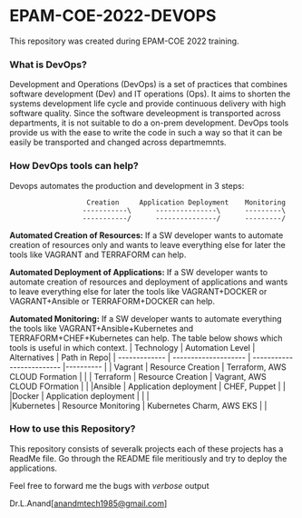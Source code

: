 # EPAM-COE-2022-DEVOPS
This repository was created during EPAM-COE 2022 training.
### What is DevOps?
Development and Operations (DevOps) is a set of practices that combines software development (Dev) and IT operations (Ops). It aims to shorten the systems 
development life cycle and provide continuous delivery with high software quality. Since the software develeopment is transported across departments, it is not 
suitable to do a on-prem development. DevOps tools provide us with the ease to write the code in such a way so that it can be easily be transported and changed across 
departmemnts.

### How DevOps tools can help?

Devops automates the production and development in 3 steps:

                       Creation     Application Deployment    Monitoring
                      -----------\      ---------------\      ---------\
                      -----------/      ---------------/      ---------/
            
  **Automated Creation of Resources:** If a SW developer wants to automate creation of resources only and wants to leave everything else for later the tools like VAGRANT and TERRAFORM can help.
  
  **Automated Deployment of Applications:** If a SW developer wants to automate creation of resources and deployment of applications and wants to leave everything else for later the tools like VAGRANT+DOCKER or VAGRANT+Ansible or TERRAFORM+DOCKER can help.
 
 **Automated Monitoring:** If a SW developer wants to automate everything the tools like VAGRANT+Ansible+Kubernetes and TERRAFORM+CHEF+Kubernetes can help.
The table below shows which tools is useful in which context.
| Technology    | Automation Level          | Alternatives                     | Path in Repo|
| ------------- | --------------------      | -------------------------        |----------   |
| Vagrant       | Resource Creation         | Terraform, AWS CLOUD Formation   |             |
| Terraform     | Resource Creation         | Vagrant, AWS CLOUD FOrmation     |             |
|Ansible        | Application deployment    | CHEF, Puppet                     |             |     
|Docker         | Application deployment    |                                  |             |             
|Kubernetes     | Resource Monitoring       | Kubernetes Charm, AWS EKS        |             |

### How to use this Repository?
This repository consists of severalk projects each of these projects has a ReadMe file. Go through the README file meritiously and try to deploy the applications.

Feel free to forward me the bugs with _verbose_ output 

Dr.L.Anand[anandmtech1985@gmail.com] 